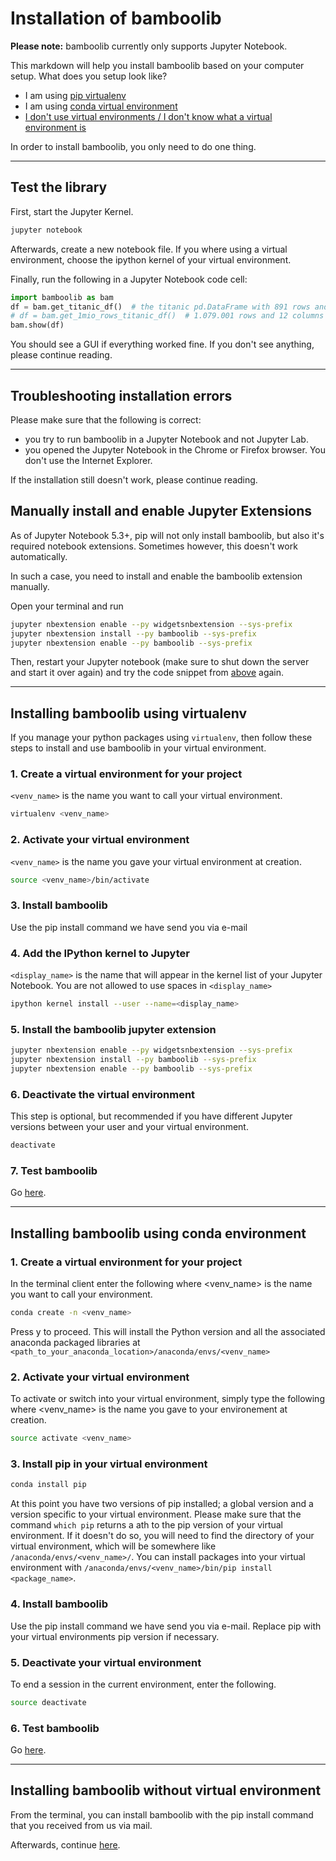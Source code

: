 # Installation of bamboolib

**Please note:** bamboolib currently only supports Jupyter Notebook.

This markdown will help you install bamboolib based on your computer setup. What does you setup look like?

- I am using [pip virtualenv](https://github.com/tkrabel/bamboolib/blob/master/Installation.md#installing-bamboolib-using-virtualenv)
- I am using [conda virtual environment](https://github.com/tkrabel/bamboolib/blob/master/Installation.md#installing-bamboolib-using-conda-environment)
- [I don't use virtual environments / I don't know what a virtual environment is](https://github.com/tkrabel/bamboolib/blob/master/Installation.md#installing-bamboolib-without-virtual-environment)


In order to install bamboolib, you only need to do one thing.

--------

## Test the library

First, start the Jupyter Kernel.

```bash
jupyter notebook
```

Afterwards, create a new notebook file. If you where using a virtual environment, choose the ipython kernel of your virtual environment.

Finally, run the following in a Jupyter Notebook code cell:

```python
import bamboolib as bam
df = bam.get_titanic_df()  # the titanic pd.DataFrame with 891 rows and 12 columns
# df = bam.get_1mio_rows_titanic_df()  # 1.079.001 rows and 12 columns
bam.show(df)
```

You should see a GUI if everything worked fine. If you don't see anything, please continue reading.

--------

## Troubleshooting installation errors

Please make sure that the following is correct:
- you try to run bamboolib in a Jupyter Notebook and not Jupyter Lab.
- you opened the Jupyter Notebook in the Chrome or Firefox browser. You don't use the Internet Explorer.

If the installation still doesn't work, please continue reading.

## Manually install and enable Jupyter Extensions

As of Jupyter Notebook 5.3+, pip will not only install bamboolib, but also it's required notebook extensions. Sometimes however, this doesn't work automatically.

In such a case, you need to install and enable the bamboolib extension manually.

Open your terminal and run
```bash
jupyter nbextension enable --py widgetsnbextension --sys-prefix
jupyter nbextension install --py bamboolib --sys-prefix
jupyter nbextension enable --py bamboolib --sys-prefix
```

Then, restart your Jupyter notebook (make sure to shut down the server and start it over again) and try the code snippet from [above](https://github.com/tkrabel/bamboolib/blob/master/Installation.md#test-the-library) again.

---------

## Installing bamboolib using virtualenv

If you manage your python packages using `virtualenv`, then follow these steps to install and use bamboolib in your virtual environment.

### 1. Create a virtual environment for your project

`<venv_name>` is the name you want to call your virtual environment.

```bash
virtualenv <venv_name>
```

### 2. Activate your virtual environment

`<venv_name>` is the name you gave your virtual environment at creation.

```bash
source <venv_name>/bin/activate
```

### 3. Install bamboolib

Use the pip install command we have send you via e-mail

### 4. Add the IPython kernel to Jupyter

`<display_name>` is the name that will appear in the kernel list of your Jupyter Notebook. You are not allowed to use spaces in `<display_name>`

```bash
ipython kernel install --user --name=<display_name>
```

### 5. Install the bamboolib jupyter extension

```bash
jupyter nbextension enable --py widgetsnbextension --sys-prefix
jupyter nbextension install --py bamboolib --sys-prefix
jupyter nbextension enable --py bamboolib --sys-prefix
```

### 6. Deactivate the virtual environment

This step is optional, but recommended if you have different Jupyter versions between your user and your virtual environment.

```bash
deactivate
```

### 7. Test bamboolib

Go [here](https://github.com/tkrabel/bamboolib/blob/master/Installation.md#test-the-library).

------------

## Installing bamboolib using conda environment

### 1. Create a virtual environment for your project

In the terminal client enter the following where <venv_name> is the name you want to call your environment.

```bash
conda create -n <venv_name>
```

Press y to proceed. This will install the Python version and all the associated anaconda packaged libraries at `<path_to_your_anaconda_location>/anaconda/envs/<venv_name>`

### 2. Activate your virtual environment

To activate or switch into your virtual environment, simply type the following where <venv_name> is the name you gave to your environement at creation.

```bash
source activate <venv_name>
```

### 3. Install pip in your virtual environment

```bash
conda install pip
```

At this point you have two versions of pip installed; a global version and a version specific to your virtual environment. Please make sure that the command `which pip` returns a ath to the pip version of your virtual environment. If it doesn't do so, you will need to find the directory of your virtual environment, which will be somewhere like `/anaconda/envs/<venv_name>/`. You can install packages into your virtual environment with `/anaconda/envs/<venv_name>/bin/pip install <package_name>`.

### 4. Install bamboolib

Use the pip install command we have send you via e-mail. Replace pip with your virtual environments pip version if necessary.

### 5. Deactivate your virtual environment

To end a session in the current environment, enter the following.

```bash
source deactivate
```

### 6. Test bamboolib

Go [here](https://github.com/tkrabel/bamboolib/blob/master/Installation.md#test-the-library).

-----------

## Installing bamboolib without virtual environment

From the terminal, you can install bamboolib with the pip install command that you received from us via mail.

Afterwards, continue [here](https://github.com/tkrabel/bamboolib/blob/master/Installation.md#test-the-library).
